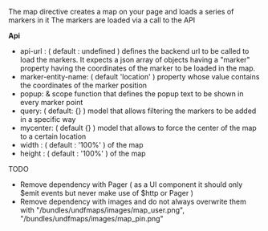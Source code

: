 The map directive creates a map on your page and loads a series of markers in it
The markers are loaded via a call to the API

**Api**

- api-url :   ( default : undefined ) defines the backend url to be called to load the markers.
             It expects a json array of objects having a "marker" property having the coordinates of the marker
             to be loaded in the map.
- marker-entity-name: ( default 'location' ) property whose value contains the coordinates of the marker position
- popup: &  scope function that defines the popup text to be shown in every marker point
- query:  ( default: {} ) model that allows filtering the markers to be added in a specific way
- mycenter: ( default {} ) model that allows to force the center of the map to a certain location
- width : ( default : '100%' ) of the map
- height : ( default : '100%' )  of the map

TODO

  - Remove dependency with Pager ( as a UI component it should only $emit events but never make use of $http or Pager )
  - Remove dependency with images and do not always overwrite them with "/bundles/undfmaps/images/map_user.png", "/bundles/undfmaps/images/map_pin.png"